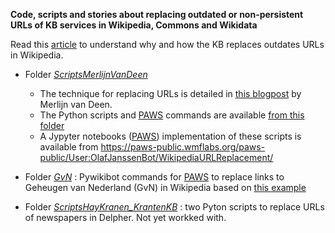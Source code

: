 **Code, scripts and stories about replacing outdated or non-persistent URLs of KB services in Wikipedia, Commons and Wikidata**

Read this [article](stories/Making%20references%20to%20Dutch%20newspapers%20in%20Wikipedia%20more%20sustainable.md) to understand why and how the KB replaces outdates URLs in Wikipedia.

* Folder *[ScriptsMerlijnVanDeen](ScriptsMerlijnVanDeen)*
  - The technique for replacing URLs is detailed in [this blogpost](https://web.archive.org/web/20200522204706/https://merlijn.vandeen.nl/2015/kb-replace-dead-links.html) by Merlijn van Deen.
  - The Python scripts and [PAWS](https://wikitech.wikimedia.org/wiki/PAWS) commands are available [from this folder](ScriptsMerlijnVanDeen/scripts)
  - A Jypyter notebooks ([PAWS](https://wikitech.wikimedia.org/wiki/PAWS)) implementation of these scripts is available from https://paws-public.wmflabs.org/paws-public/User:OlafJanssenBot/WikipediaURLReplacement/

* Folder *[GvN](GvN)* : Pywikibot commands for [PAWS](https://wikitech.wikimedia.org/wiki/PAWS) to replace links to Geheugen van Nederland (GvN) in Wikipedia based on [this example](https://www.mediawiki.org/wiki/Manual:Pywikibot/PAWS#A_real_script_example)

* Folder *[ScriptsHayKranen_KrantenKB](ScriptsHayKranen_KrantenKB)* : two Pyton scripts to replace URLs of newspapers in Delpher. Not yet workked with.

